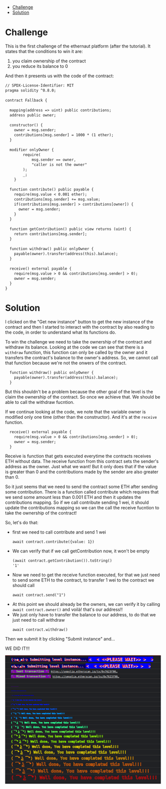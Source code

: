 - [Challenge](#challenge)
- [Solution](#solution)
   
# Challenge
This is the first challenge of the ethernaut platform (after the tutorial). It states that the conditions to win it are:
1. you claim ownership of the contract
2. you reduce its balance to 0

And then it presents us with the code of the contract:
```
// SPDX-License-Identifier: MIT
pragma solidity ^0.8.0;

contract Fallback {

  mapping(address => uint) public contributions;
  address public owner;

  constructor() {
    owner = msg.sender;
    contributions[msg.sender] = 1000 * (1 ether);
  }

  modifier onlyOwner {
        require(
            msg.sender == owner,
            "caller is not the owner"
        );
        _;
    }

  function contribute() public payable {
    require(msg.value < 0.001 ether);
    contributions[msg.sender] += msg.value;
    if(contributions[msg.sender] > contributions[owner]) {
      owner = msg.sender;
    }
  }

  function getContribution() public view returns (uint) {
    return contributions[msg.sender];
  }

  function withdraw() public onlyOwner {
    payable(owner).transfer(address(this).balance);
  }

  receive() external payable {
    require(msg.value > 0 && contributions[msg.sender] > 0);
    owner = msg.sender;
  }
}
```

# Solution
I clicked on the "Get new instance" button to get the new instance of the contract and then I started to interact with the contract by also reading to the code, in order to understand what its functions do.

To win the challenge we need to take the ownership of the contract and withdraw its balance. Looking at the code we can see that there is a `withdraw` function, this function can only be called by the owner and it transfers the contract's balance to the owner's address. 
So, we cannot call that function because we're not the onwers of the contract.

```
  function withdraw() public onlyOwner {
    payable(owner).transfer(address(this).balance);
  }
```

But this shouldn't be a problem because the other goal of the level is the claim the ownership of the contract. So once we achieve that. We should be able to call the withdraw fucntion.

If we continue looking at the code, we note that the variable owner is modified only one time (other than the constructor). And it's at the `receive` function.

```
  receive() external payable {
    require(msg.value > 0 && contributions[msg.sender] > 0);
    owner = msg.sender;
  }
```

Receive is function that gets executed everytime the contracts receives ETH without data. The receive function from this contract sets the sender's address as the owner. Just what we want! But it only does that if the value is greater than 0 and the contributions made by the sender are also greater than 0.

So it just seems that we need to send the contract some ETH after sending some contribution. 
There is a function called contribute which requires that we send some amount less than 0.001 ETH and then it updates the contributions mapping. So if we call contribute sending 1 wei, it should update the contributions mapping so we can the call the receive fucntion to take the ownership of the contract!

So, let's do that:
- first we need to call contribute and send 1 wei
  ```
  await contract.contribute({value: 1})
  ```
- We can verify that if we call getContribution now, it won't be empty
  ```
  (await contract.getContribution()).toString()
  '1'
  ```
- Now we need to get the receive function executed, for that we just need to send some ETH to the contract, to transfer 1 wei to the contract we should call
  ```
  await contract.send("1")
  ```
- At this point we should already be the owners, we can verify it by calling `await contract.owner()` and voilà! that's our address!!
- We just only have to transfer the balance to our address, to do that we just need to call withdraw
  ```
  await contract.withdraw()
  ```

Then we submit it by clicking "Submit instance" and...

WE DID IT!!! 

![Well done](/assets/img/ethernaut_solved.png)